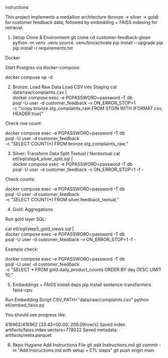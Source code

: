nstructions

This project implements a medallion architecture (bronze → silver → gold) for customer feedback data, followed by embedding + FAISS indexing for retrieval.

1. Setup
Clone & Environment
git clone <your-repo-url>
cd customer-feedback-glean
python -m venv .venv
source .venv/bin/activate
pip install --upgrade pip
pip install -r requirements.txt

Docker

Start Postgres via docker-compose:

docker compose up -d

2. Bronze: Load Raw Data
Load CSV into Staging
cat data/raw/complaints.csv | \
docker compose exec -e PGPASSWORD=password -T db \
psql -U user -d customer_feedback -v ON_ERROR_STOP=1 \
-c "\copy bronze.stg_complaints_raw FROM STDIN WITH (FORMAT csv, HEADER true)"


Check row count:

docker compose exec -e PGPASSWORD=password -T db \
psql -U user -d customer_feedback \
-c "SELECT COUNT(*) FROM bronze.stg_complaints_raw;"

3. Silver: Transform Data
Split Textual / Nontextual
cat etl/sql/step4_silver_split.sql | \
docker compose exec -e PGPASSWORD=password -T db \
psql -U user -d customer_feedback -v ON_ERROR_STOP=1 -f -


Check counts:

docker compose exec -e PGPASSWORD=password -T db \
psql -U user -d customer_feedback \
-c "SELECT COUNT(*) FROM silver.feedback_textual;"

4. Gold: Aggregations

Run gold layer SQL:

cat etl/sql/step5_gold_views.sql | \
docker compose exec -e PGPASSWORD=password -T db \
psql -U user -d customer_feedback -v ON_ERROR_STOP=1 -f -


Example check:

docker compose exec -e PGPASSWORD=password -T db \
psql -U user -d customer_feedback \
-c "SELECT * FROM gold.daily_product_counts ORDER BY day DESC LIMIT 10;"

5. Embeddings + FAISS
Install deps
pip install sentence-transformers faiss-cpu

Run Embedding Script
CSV_PATH="data/raw/complaints.csv" python etl/embed_faiss.py


You should see progress like:

416962/416962 [33:43<00:00, 206.09row/s]
Saved index: artifacts/faiss.index  vectors=778022
Saved metadata: artifacts/meta.parquet

6. Repo Hygiene
Add Instructions File
git add Instructions.md
git commit -m "Add Instructions.md with setup + ETL steps"
git push origin main

